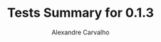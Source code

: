---
title: Tests Summary for 0.1.3
author: Alexandre Carvalho
menu_title: 0.1.3
category: surefire_reports
layout: iframe
iframe_url: /docs/0.1.3/site/surefire-report.html
order: 6
---